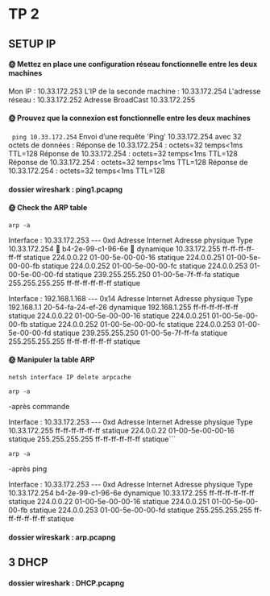 # TP 2

## SETUP IP

#### 🌞 Mettez en place une configuration réseau fonctionnelle entre les deux machines

Mon IP : 10.33.172.253
L'IP de la seconde machine : 10.33.172.254 
L'adresse réseau : 10.33.172.252
Adresse BroadCast 10.33.172.255


#### 🌞 Prouvez que la connexion est fonctionnelle entre les deux machines

``` ping 10.33.172.254```
Envoi d’une requête 'Ping'  10.33.172.254 avec 32 octets de données :
Réponse de 10.33.172.254 : octets=32 temps<1ms TTL=128
Réponse de 10.33.172.254 : octets=32 temps<1ms TTL=128
Réponse de 10.33.172.254 : octets=32 temps<1ms TTL=128
Réponse de 10.33.172.254 : octets=32 temps<1ms TTL=128


#### dossier wireshark : ping1.pcapng


#### 🌞 Check the ARP table

``` arp -a ```

Interface : 10.33.172.253 --- 0xd
  Adresse Internet      Adresse physique      Type
  10.33.172.254        🌟 b4-2e-99-c1-96-6e 🌟    dynamique
  10.33.172.255         ff-ff-ff-ff-ff-ff     statique
  224.0.0.22            01-00-5e-00-00-16     statique
  224.0.0.251           01-00-5e-00-00-fb     statique
  224.0.0.252           01-00-5e-00-00-fc     statique
  224.0.0.253           01-00-5e-00-00-fd     statique
  239.255.255.250       01-00-5e-7f-ff-fa     statique
  255.255.255.255       ff-ff-ff-ff-ff-ff     statique

Interface : 192.168.1.168 --- 0x14
  Adresse Internet      Adresse physique      Type
  192.168.1.1           20-54-fa-24-ef-26     dynamique
  192.168.1.255         ff-ff-ff-ff-ff-ff     statique
  224.0.0.22            01-00-5e-00-00-16     statique
  224.0.0.251           01-00-5e-00-00-fb     statique
  224.0.0.252           01-00-5e-00-00-fc     statique
  224.0.0.253           01-00-5e-00-00-fd     statique
  239.255.255.250       01-00-5e-7f-ff-fa     statique
  255.255.255.255       ff-ff-ff-ff-ff-ff     statique


 #### 🌞 Manipuler la table ARP

 ```netsh interface IP delete arpcache```

```arp -a```

-après commande

Interface : 10.33.172.253 --- 0xd
  Adresse Internet      Adresse physique      Type
  10.33.172.255         ff-ff-ff-ff-ff-ff     statique
  224.0.0.22            01-00-5e-00-00-16     statique
  255.255.255.255       ff-ff-ff-ff-ff-ff     statique```

 ```arp -a```

-après ping

Interface : 10.33.172.253 --- 0xd
  Adresse Internet      Adresse physique      Type
  10.33.172.254         b4-2e-99-c1-96-6e     dynamique
  10.33.172.255         ff-ff-ff-ff-ff-ff     statique
  224.0.0.22            01-00-5e-00-00-16     statique
  224.0.0.251           01-00-5e-00-00-fb     statique
  224.0.0.253           01-00-5e-00-00-fd     statique
  255.255.255.255       ff-ff-ff-ff-ff-ff     statique


  #### dossier wireskark : arp.pcapng

  ## 3 DHCP

  #### dossier wireshark : DHCP.pcapng